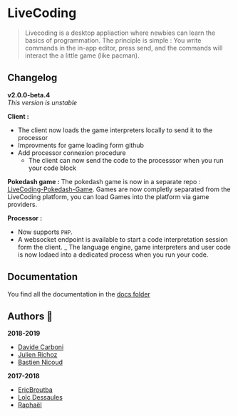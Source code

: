 # LiveCoding
> Livecoding is a desktop appliaction where newbies can learn the basics of programmation.
> The principle is simple : You write commands in the in-app editor, press send, and the commands will interact the a little game (like pacman).

## Changelog

**v2.0.0-beta.4**  
*This version is unstable*

**Client :**
- The client now loads the game interpreters locally to send it to the processor
- Improvments for game loading form github 
- Add processor connexion procedure
  - The client can now send the code to the processsor when you run your code block

**Pokedash game :**
The pokedash game is now in a separate repo : [LiveCoding-Pokedash-Game](https://github.com/CPNV-ES/LiveCoding-Pokedash-Game). Games are now completly separated from the LiveCoding platform, you can load Games into the platform via game providers.

**Processor :**
- Now supports `PHP`.
- A websocket endpoint is available to start a code interpretation session form the client.
_ The language engine, game interpreters and user code is now lodaed into a dedicated process when you run your code.

## Documentation

You find all the documentation in the [docs folder](docs)

## Authors :wave:

**2018-2019**
* [Davide Carboni](https://github.com/CarboniDavide)
* [Julien Richoz](https://github.com/JulienRichoz)
* [Bastien Nicoud](https://github.com/bastiennicoud)

**2017-2018**
* [EricBroutba](https://github.com/EricBroutba)
* [Loïc Dessaules](https://github.com/gollgot)
* [Raphaël](https://github.com/raph-u)
